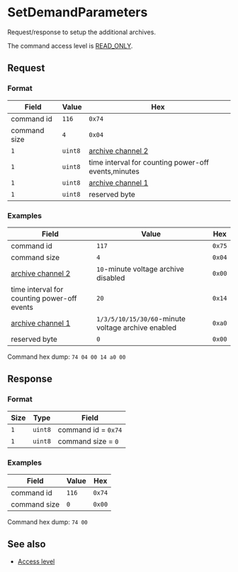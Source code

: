 # SetDemandParameters

Request/response to setup the additional archives.

The command access level is [READ_ONLY](../basics.md#command-access-level).


## Request

### Format

| Field        | Value   | Hex                                                             |
| ------------ | ------- | --------------------------------------------------------------- |
| command id   | `116`   | `0x74`                                                          |
| command size | `4`     | `0x04`                                                          |
| `1`          | `uint8` | [archive channel 2](./GetDemandParameters.md#archive-channel-2) |
| `1`          | `uint8` | time interval for counting power-off events,minutes             |
| `1`          | `uint8` | [archive channel 1](./GetDemandParameters.md#archive-channel-1) |
| `1`          | `uint8` | reserved byte                                                   |

### Examples

| Field                                       | Value                                              | Hex    |
| ------------------------------------------- | -------------------------------------------------- | ------ |
| command id                                  | `117`                                              | `0x75` |
| command size                                | `4`                                                | `0x04` |
| [archive channel 2](#archive-channel-2)     | `10`-minute voltage archive disabled               | `0x00` |
| time interval for counting power-off events | `20`                                               | `0x14` |
| [archive channel 1](#archive-channel-1)     | `1/3/5/10/15/30/60`-minute voltage archive enabled | `0xa0` |
| reserved byte                               | `0`                                                | `0x00` |

Command hex dump: `74 04 00 14 a0 00`


## Response

### Format

| Size | Type    | Field               |
| ---- | ------- | ------------------- |
| `1`  | `uint8` | command id = `0x74` |
| `1`  | `uint8` | command size = `0`  |

### Examples

| Field        | Value | Hex    |
| ------------ | ----- | ------ |
| command id   | `116` | `0x74` |
| command size | `0`   | `0x00` |

Command hex dump: `74 00`


## See also

* [Access level](../basics.md#command-access-level)
